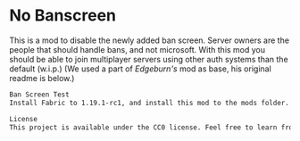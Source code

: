 # No Banscreen

This is a mod to disable the newly added ban screen. 
Server owners are the people that should handle bans, 
and not microsoft. 
With this mod you should be able to join multiplayer servers using other auth systems than the default (w.i.p.)
(We used a part of _Edgeburn's_ mod as base, his original readme is below.)

```md
Ban Screen Test
Install Fabric to 1.19.1-rc1, and install this mod to the mods folder.

License
This project is available under the CC0 license. Feel free to learn from it and incorporate it in your own projects.```

